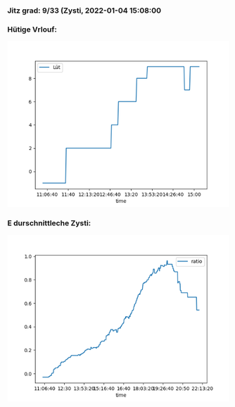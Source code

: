 ### Jitz grad: 9/33 (Zysti, 2022-01-04 15:08:00

### Hütige Vrlouf:
![Graph](Today.png)

### E durschnittleche Zysti:
![Graph](Zysti.png)